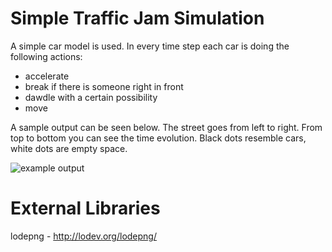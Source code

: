 # Simple Traffic Jam Simulation
A simple car model is used. In every time step each car is doing the following actions:

* accelerate
* break if there is someone right in front
* dawdle with a certain possibility
* move

A sample output can be seen below. The street goes from left to right. From top to bottom you can see the time evolution. Black dots resemble cars, white dots are empty space.

![example output](https://bitbucket.org/XzzX/trafficjam/raw/master/example.png "example output")

# External Libraries
lodepng - http://lodev.org/lodepng/
